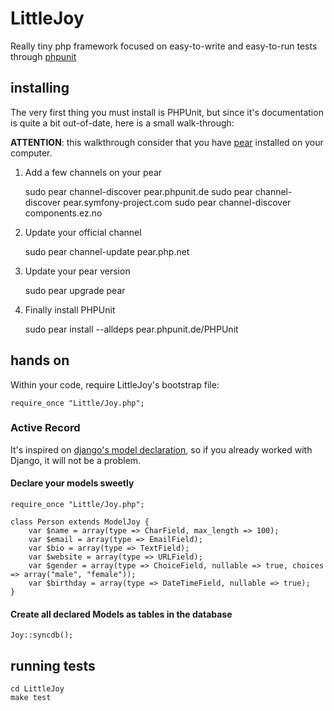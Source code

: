 # LittleJoy

Really tiny php framework focused on easy-to-write and easy-to-run tests through [phpunit](http://phpunit.de)

## installing

The very first thing you must install is PHPUnit, but since it's
documentation is quite a bit out-of-date, here is a small walk-through:

**ATTENTION**: this walkthrough consider that you have [pear](http://pear.php.net) installed on your computer.


1. Add a few channels on your pear

    sudo pear channel-discover pear.phpunit.de
    sudo pear channel-discover pear.symfony-project.com
    sudo pear channel-discover components.ez.no

2. Update your official channel

    sudo pear channel-update pear.php.net

3. Update your pear version

    sudo pear upgrade pear

4. Finally install PHPUnit

    sudo pear install --alldeps pear.phpunit.de/PHPUnit

## hands on

Within your code, require LittleJoy's bootstrap file:

    require_once "Little/Joy.php";

### Active Record

It's inspired on
[django's model declaration](http://docs.djangoproject.com/en/dev/topics/db/models/),
so if you already worked with Django, it will not be a problem.

#### Declare your models sweetly

    require_once "Little/Joy.php";

    class Person extends ModelJoy {
        var $name = array(type => CharField, max_length => 100);
        var $email = array(type => EmailField);
        var $bio = array(type => TextField);
        var $website = array(type => URLField);
        var $gender = array(type => ChoiceField, nullable => true, choices => array("male", "female"));
        var $birthday = array(type => DateTimeField, nullable => true);
    }

#### Create all declared Models as tables in the database

    Joy::syncdb();


## running tests

    cd LittleJoy
    make test

